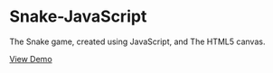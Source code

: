 # Snake-JavaScript

The Snake game, created using JavaScript, and The HTML5 canvas.

[View Demo](https://cofeedev.github.io/SnakeGame/)
